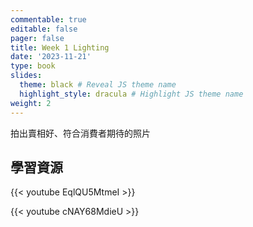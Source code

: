 ```yaml
---
commentable: true
editable: false
pager: false
title: Week 1 Lighting
date: '2023-11-21'
type: book
slides:
  theme: black # Reveal JS theme name
  highlight_style: dracula # Highlight JS theme name
weight: 2
---
```


拍出賣相好、符合消費者期待的照片
<!--more--> 
## 學習資源

{{< youtube EqlQU5MtmeI >}}


{{< youtube cNAY68MdieU >}}
